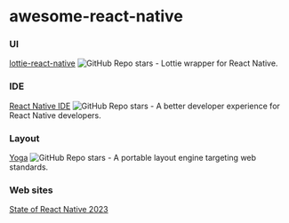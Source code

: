 # awesome-react-native


### UI

[lottie-react-native](https://github.com/lottie-react-native/lottie-react-native) ![GitHub Repo stars](https://img.shields.io/github/stars/lottie-react-native/lottie-react-native?style=plastic) - Lottie wrapper for React Native.

### IDE
[React Native IDE](https://ide.swmansion.com/) ![GitHub Repo stars](https://img.shields.io/github/stars/software-mansion/react-native-ide?style=plastic) - A better developer experience for React Native developers.

### Layout

[Yoga](https://www.yogalayout.dev/) ![GitHub Repo stars](https://img.shields.io/github/stars/facebook/yoga?style=plastic) - A portable layout engine targeting web standards.

### Web sites

[State of React Native 2023](https://results.stateofreactnative.com/)
